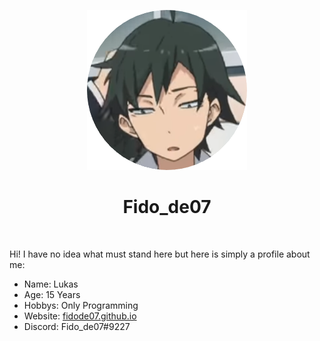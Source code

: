 <p align="center">
<img src="https://raw.githubusercontent.com/Fidode07/ImageHost/main/icon-rounded.png"/>
</p>
<h1 align="center">Fido_de07</h1>
<br>

Hi! I have no idea what must stand here but here is simply a profile about me:
- Name: Lukas
- Age: 15 Years
- Hobbys: Only Programming
- Website: <a href="https://fidode07.github.io/">fidode07.github.io</a>
- Discord: Fido_de07#9227

